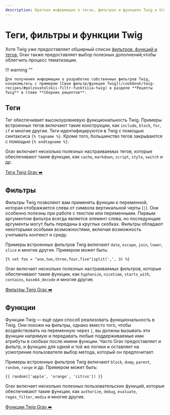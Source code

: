 ```yaml
---
description: Краткая информация о тегах, фильтрах и функциях Twig в Grav CMS.
---
```


# Теги, фильтры и функции Twig

Хотя Twig уже предоставляет обширный список [фильтров, функций и тегов](https://twig.sensiolabs.org/documentation), Grav также предоставляет выбор полезных дополнений,чтобы облегчить процесс тематизации.

!!! warning ""

    Для получения информации о разработке собственных фильтров Twig, ознакомьтесь с примером [Свои фильтр/функция Twig](/cookbook/twig-recipes/#polzovatelskii-filtr-funktsiia-twig) в разделе **Рецепты Twig** в главе **Сборник рецептов**.

## Теги

Тег обеспечивает высокоуровневую функциональность Twig. Примеры встроенных тегов включают такие конструкции, как `include`, `block`, `for`, `if` и многие другие. Теги идентифицируются в Twig с помощью синтаксиса `{% tagname %}`. Кроме того, большинство тегов закрываются с помощью `{% endtagname %}`.

Grav включает несколько полезных настраиваемых тегов, которые обеспечивают такие функции, как `cache`, `markdown`, `script`, `style`, `switch` и др.

[Теги Twig Grav :arrow_right:](/themes/twig-tags-filters-functions/tags)

## Фильтры

Фильтры Twig позволяют вам применять функции к переменной, которая отображается слева от символа вертикальной черты (`|`). Они особенно полезны при работе с текстом или переменными. Первым аргументом фильтра всегда является элемент слева, но последующие аргументы могут быть переданы в круглых скобках. Фильтры обладают некоторыми особыми возможностями, включая возможность учитывать контекст и среду.

Примеры встроенных фильтров Twig включают `date`, `escape`, `join`, `lower`, `slice` и многие другие. Примером может быть:


```twig
{% set foo = "one,two,three,four,five"|split(',', 3) %}
```


Grav включает несколько полезных настраиваемых фильтров, которые обеспечивают такие функции, как `hyphenize`, `nicetime`, `starts_with`, `contains`, `base64_decode` и многие другие.

[Фильтры Twig Grav :arrow_right:](/themes/twig-tags-filters-functions/filters)

## Функции

Функции Twig — ещё один способ реализовать функциональность в Twig. Они похожи на фильтры, однако вместо того, чтобы воздействовать на переменную через `|`, вы должны вызывать эти функции напрямую и передавать любые поддерживаемые ими атрибуты в скобках после имени функции. Часто Grav предоставляет и фильтр, и функцию для одной и той же логики и оставляет на усмотрение пользователя выбор метода, который он предпочитает.

Примеры встроенных фильтров Twig включают `block`, `dump`, `parent`, `random`, `range` и др. Примером может быть:


```twig
{{ random(['apple', 'orange', 'citrus']) }}
```

Grav включает несколько полезных пользовательских функций, которые обеспечивают такие функции, как `authorize`, `debug`, `evaluate`, `regex_filter`, `media` и многие другие.

[Функции Twig Grav :arrow_right:](/themes/twig-tags-filters-functions/functions)
